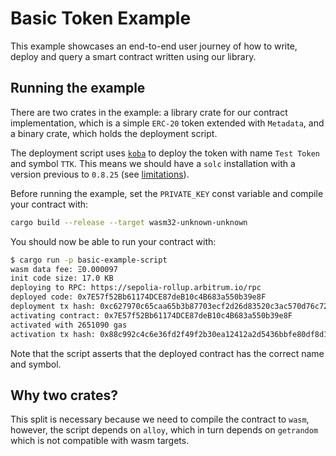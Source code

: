 # Basic Token Example

This example showcases an end-to-end user journey of how to write, deploy and
query a smart contract written using our library.

## Running the example

There are two crates in the example: a library crate for our contract
implementation, which is a simple `ERC-20` token extended with `Metadata`, and
a binary crate, which holds the deployment script.

The deployment script uses [`koba`] to deploy the token with name `Test Token`
and symbol `TTK`. This means we should have a `solc` installation with a version
previous to `0.8.25` (see [limitations]).

Before running the example, set the `PRIVATE_KEY` const variable and compile
your contract with:

```bash
cargo build --release --target wasm32-unknown-unknown
```

You should now be able to run your contract with:

```bash
$ cargo run -p basic-example-script
wasm data fee: Ξ0.000097
init code size: 17.0 KB
deploying to RPC: https://sepolia-rollup.arbitrum.io/rpc
deployed code: 0x7E57f52Bb61174DCE87deB10c4B683a550b39e8F
deployment tx hash: 0xc627970c65caa65b3b87703ecf2d26d83520c3ac570d76c72f2d0a04b9895d91
activating contract: 0x7E57f52Bb61174DCE87deB10c4B683a550b39e8F
activated with 2651090 gas
activation tx hash: 0x88c992c4c6e36fd2f49f2b30ea12412a2d5436bbfe80df8d10606abdb1f3f39d
```

Note that the script asserts that the deployed contract has the correct name and
symbol.

[`koba`]: https://github.com/OpenZeppelin/koba
[limitations]: https://github.com/OpenZeppelin/koba#limitations

## Why two crates?

This split is necessary because we need to compile the contract to `wasm`,
however, the script depends on `alloy`, which in turn depends on `getrandom`
which is not compatible with wasm targets.
